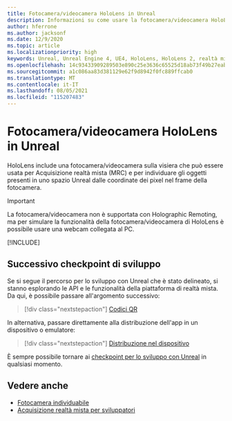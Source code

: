```yaml
---
title: Fotocamera/videocamera HoloLens in Unreal
description: Informazioni su come usare la fotocamera/videocamera HoloLens per Acquisizione realtà mista e l'individuazione degli oggetti in Unreal.
author: hferrone
ms.author: jacksonf
ms.date: 12/9/2020
ms.topic: article
ms.localizationpriority: high
keywords: Unreal, Unreal Engine 4, UE4, HoloLens, HoloLens 2, realtà mista, sviluppo, funzionalità, documentazione, guide, ologrammi, videocamera, fotocamera, MRC, visore VR realtà mista, visore VR di windows mixed reality, visore per realtà virtuale
ms.openlocfilehash: 14c93433909289503e890c25e3636c65525d18ab73f49b27eab50988472151ff
ms.sourcegitcommit: a1c086aa83d381129e62f9d8942f0fc889ffcab0
ms.translationtype: MT
ms.contentlocale: it-IT
ms.lasthandoff: 08/05/2021
ms.locfileid: "115207483"
---
```

# <a name="hololens-photovideo-camera-in-unreal"></a>Fotocamera/videocamera HoloLens in Unreal

HoloLens include una fotocamera/videocamera sulla visiera che può essere usata per Acquisizione realtà mista (MRC) e per individuare gli oggetti presenti in uno spazio Unreal dalle coordinate dei pixel nel frame della fotocamera.

> [!IMPORTANT]
> La fotocamera/videocamera non è supportata con Holographic Remoting, ma per simulare la funzionalità della fotocamera/videocamera di HoloLens è possibile usare una webcam collegata al PC.

[!INCLUDE[](includes/tabs-pv-camera.md)]

## <a name="next-development-checkpoint"></a>Successivo checkpoint di sviluppo

Se si segue il percorso per lo sviluppo con Unreal che è stato delineato, si stanno esplorando le API e le funzionalità della piattaforma di realtà mista. Da qui, è possibile passare all'argomento successivo:

> [!div class="nextstepaction"]
> [Codici QR](unreal-qr-codes.md)

In alternativa, passare direttamente alla distribuzione dell'app in un dispositivo o emulatore:

> [!div class="nextstepaction"]
> [Distribuzione nel dispositivo](unreal-deploying.md)

È sempre possibile tornare ai [checkpoint per lo sviluppo con Unreal](unreal-development-overview.md#3-advanced-features) in qualsiasi momento.

## <a name="see-also"></a>Vedere anche

* [Fotocamera individuabile](../platform-capabilities-and-apis/locatable-camera.md)
* [Acquisizione realtà mista per sviluppatori](../platform-capabilities-and-apis/mixed-reality-capture-for-developers.md)
